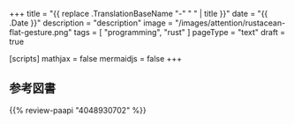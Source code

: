 +++
title = "{{ replace .TranslationBaseName "-" " " | title }}"
date =  "{{ .Date }}"
description = "description"
image = "/images/attention/rustacean-flat-gesture.png"
tags = [ "programming", "rust" ]
pageType = "text"
draft = true

[scripts]
  mathjax = false
  mermaidjs = false
+++
















[Rust]: https://www.rust-lang.org/ "Rust Programming Language"

## 参考図書

{{% review-paapi "4048930702" %}} <!-- プログラミング言語Rust 公式ガイド -->
